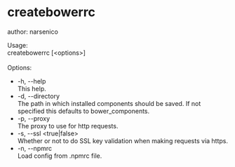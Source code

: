 # createbowerrc
author: narsenico

Usage:<br/>
    createbowerrc [\<options\>]<br/>
<br/>
Options:<br/>
* -h, --help<br/>
This help.<br/>
* -d, --directory <path><br/>
The path in which installed components should be saved. If not specified this defaults to bower_components.<br/>
* -p, --proxy <url><br/>
The proxy to use for http requests.<br/>
* -s, --ssl <true|false><br/>
Whether or not to do SSL key validation when making requests via https.<br/>
* -n, --npmrc<br/>
Load config from .npmrc file.<br/>